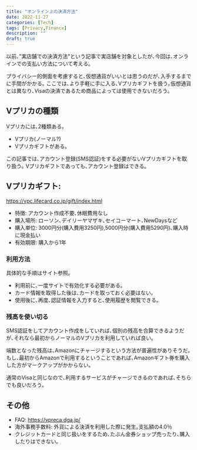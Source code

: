 ```yaml
---
title: "オンライン上の決済方法"
date: 2022-11-27
categories: [Tech]
tags: [Privacy,Finance]
description: ""
draft: true
---
```

以前､"実店舗での決済方法"という記事で実店舗を対象としたが､今回は､オンラインでの支払い方法について考える｡

プライバシー的側面を考慮すると､仮想通貨がいいとは思うのだが､入手するまでに手間がかかる｡
ここでは､より手軽に手に入る､Vプリカギフトを扱う｡仮想通貨とは異なり､Visaの決済であるため商品によっては使用できないだろう｡

## Vプリカの種類
Vプリカには､2種類ある｡
- Vプリカ(ノーマル?)
- Vプリカギフトがある｡

この記事では､アカウント登録(SMS認証)をする必要がないVプリカギフトを取り扱う｡
Vプリカギフトであっても､アカウント登録はできる｡

## Vプリカギフト:
https://vpc.lifecard.co.jp/gift/index.html

- 特徴: アカウント作成不要､休眠費用なし
- 購入場所: ローソン､デイリーヤマザキ､セイコーマート､NewDaysなど
- 購入単位: 3000円分(購入費用3250円),5000円分(購入費用5290円)､購入時に現金払い
- 有効期限: 購入から1年

### 利用方法
具体的な手順はサイト参照｡

- 利用前に､一度サイトで有効化する必要がある｡
- カード情報を取得した後は､カードを取っておく必要はない｡
- 使用後に､再度､認証情報を入力すると､使用履歴を閲覧できる｡

### 残高を使い切る
SMS認証をしてアカウント作成をしていれば､個別の残高を合算できるようだが､それなら最初からノーマルのVプリカを利用していれば良い｡

端数となった残高は､Amazonにチャージするという方法が普遍性がありそうだ｡
もし､最初からAmazonで利用するということであれば､Amazonギフト券を購入した方がマークアップがかからない｡

通常のVisaと同じなので､利用するサービスがチャージできるのであれば､そちらでも良いだろう｡
	
## その他
- FAQ: https://vpreca.dga.jp/
- 海外事務手数料: 外貨による決済を利用した際に発生｡支払額の4.0％
- クレジットカードと同じ扱いをするため､たぶん金券ショップ売ったり､購入したりはできない｡
